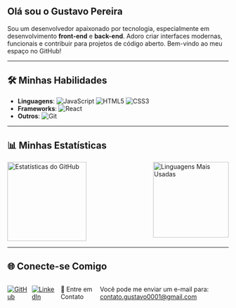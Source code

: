 ## Olá sou o Gustavo Pereira 


Sou um desenvolvedor apaixonado por tecnologia, especialmente em desenvolvimento **front-end** e **back-end**. Adoro criar interfaces modernas, funcionais e contribuir para projetos de código aberto. Bem-vindo ao meu espaço no GitHub!

---

## 🛠️ Minhas Habilidades

- **Linguagens**:  ![JavaScript](https://img.shields.io/badge/JavaScript-F7DF1E?style=for-the-badge&logo=javascript&logoColor=black)  ![HTML5](https://img.shields.io/badge/HTML5-E34F26?style=for-the-badge&logo=html5&logoColor=white) ![CSS3](https://img.shields.io/badge/CSS3-1572B6?style=for-the-badge&logo=css3&logoColor=white)
- **Frameworks**:  ![React](https://img.shields.io/badge/React-20232A?style=for-the-badge&logo=react&logoColor=61DAFB) 
- **Outros**:  ![Git](https://img.shields.io/badge/Git-F05032?style=for-the-badge&logo=git&logoColor=white) 

---

## 📊 Minhas Estatísticas

<div style="display: flex; justify-content: space-between;">
  <img src="https://github-readme-stats.vercel.app/api?username=Perera762&show_icons=true&theme=dracula" height="180px" alt="Estatísticas do GitHub">
<img src="https://github-readme-stats.vercel.app/api/top-langs/?username=Perera762&layout=compact&theme=dracula&hide_progress=true" height="172px" alt="Linguagens Mais Usadas">




</div>

---

## 🌐 Conecte-se Comigo

<div style="display: flex; gap: 10px; align-items: center;">

  <a href="https://github.com/Perera762" target="_blank">
    <img src="https://img.shields.io/badge/GitHub-100000?style=for-the-badge&logo=github&logoColor=white" alt="GitHub">
  </a>

  <a href="https://linkedin.com/in/www.linkedin.com/in/gustavo-pereira-3b327b288" target="_blank">
    <img src="https://img.shields.io/badge/LinkedIn-0077B5?style=for-the-badge&logo=linkedin&logoColor=white" alt="LinkedIn">
  </a>
 📧 Entre em Contato

Você pode me enviar um e-mail para: [contato.gustavo0001@gmail.com](mailto:contato.gustavo0001@gmail.com)


</div>

